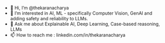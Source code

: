 - 👋 Hi, I’m @thekaranacharya
- 👀 I’m interested in AI, ML - specifically Computer Vision, GenAI and adding safety and reliability to LLMs.
- 🌱 Ask me about Explainable AI, Deep Learning, Case-based reasoning, LLMs
- 📫 How to reach me : linkedin.com/in/thekaranacharya

<!---
thekaranacharya/thekaranacharya is a ✨ special ✨ repository because its `README.md` (this file) appears on your GitHub profile.
You can click the Preview link to take a look at your changes.
--->

